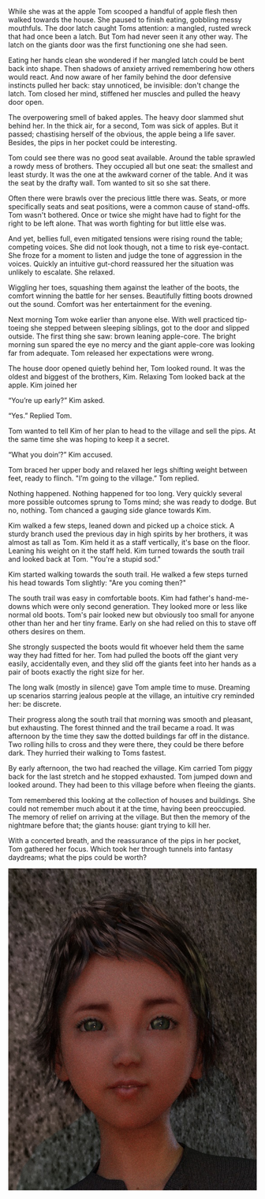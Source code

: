 While she was at the apple Tom scooped a handful of apple flesh then walked towards the house. She paused to finish eating, gobbling messy mouthfuls. The door latch caught Toms attention: a mangled, rusted wreck that had once been a latch. But Tom had never seen it any other way. The latch on the giants door was the first functioning one she had seen. 

Eating her hands clean she wondered if her mangled latch could be bent back into shape. Then shadows of anxiety arrived remembering how others would react. And now aware of her family behind the door defensive instincts pulled her back: stay unnoticed, be invisible: don't change the latch. Tom closed her mind, stiffened her muscles and pulled the heavy door open.

The overpowering smell of baked apples. The heavy door slammed shut behind her. In the thick air, for a second, Tom was sick of apples. But it passed; chastising herself of the obvious, the apple being a life saver. Besides, the pips in her pocket could be interesting. 

Tom could see there was no good seat available. Around the table sprawled a rowdy mess of brothers. They occupied all but one seat: the smallest and least sturdy. It was the one at the awkward corner of the table. And it was the seat by the drafty wall. Tom wanted to sit so she sat there. 

Often there were brawls over the precious little there was. Seats, or more specifically seats and seat positions, were a common cause of stand-offs. Tom wasn't bothered. Once or twice she might have had to fight for the right to be left alone. That was worth fighting for but little else was. 

And yet, bellies full, even mitigated tensions were rising round the table; competing voices. She did not look though, not a time to risk eye-contact. She froze for a moment to listen and judge the tone of aggression in the voices. Quickly an intuitive gut-chord reassured her the situation was unlikely to escalate. She relaxed. 

Wiggling her toes, squashing them against the leather of the boots, the comfort winning the battle for her senses. Beautifully fitting boots drowned out the sound. Comfort was her entertainment for the evening.

Next morning Tom woke earlier than anyone else. With well practiced tip-toeing she stepped between sleeping siblings, got to the door and slipped outside. The first thing she saw: brown leaning apple-core. The bright morning sun spared the eye no mercy and the giant apple-core was looking far from adequate. Tom released her expectations were wrong. 

The house door opened quietly behind her, Tom looked round. It was the oldest and biggest of the brothers, Kim. Relaxing Tom looked back at the apple. Kim joined her 

“You’re up early?” Kim asked.

“Yes.” Replied Tom.

Tom wanted to tell Kim of her plan to head to the village and sell the pips. At the same time she was hoping to keep it a secret. 

“What you doin’?” Kim accused. 

Tom braced her upper body and relaxed her legs shifting weight between feet, ready to flinch. "I’m going to the village.” Tom replied.

Nothing happened. Nothing happened for too long. Very quickly several more possible outcomes sprung to Toms mind; she was ready to dodge. But no, nothing. Tom chanced a gauging side glance towards Kim.

Kim walked a few steps, leaned down and picked up a choice stick. A sturdy branch used the previous day in high spirits by her brothers, it was almost as tall as Tom. Kim held it as a staff vertically, it's base on the floor. Leaning his weight on it the staff held. Kim turned towards the south trail and looked back at Tom. "You're a stupid sod."

Kim started walking towards the south trail. He walked a few steps turned his head towards Tom slightly: "Are you coming then?"

The south trail was easy in comfortable boots. Kim had father's hand-me-downs which were only second generation. They looked more or less like normal old boots. Tom's pair looked new but obviously too small for anyone other than her and her tiny frame. Early on she had relied on this to stave off others desires on them.

She strongly suspected the boots would fit whoever held them the same way they had fitted for her. Tom had pulled the boots off the giant very easily, accidentally even, and they slid off the giants feet into her hands as a pair of boots exactly the right size for her. 

The long walk (mostly in silence) gave Tom ample time to muse. Dreaming up scenarios starring jealous people at the village, an intuitive cry reminded her: be discrete.

Their progress along the south trail that morning was smooth and pleasant, but exhausting. The forest thinned and the trail became a road. It was afternoon by the time they saw the dotted buildings far off in the distance. Two rolling hills to cross and they were there, they could be there before dark. They hurried their walking to Toms fastest.

By early afternoon, the two had reached the village. Kim carried Tom piggy back for the last stretch and he stopped exhausted. Tom jumped down and looked around. They had been to this village before when fleeing the giants. 

Tom remembered this looking at the collection of houses and buildings. She could not remember much about it at the time, having been preoccupied. The memory of relief on arriving at the village. But then the memory of the nightmare before that; the giants house: giant trying to kill her.

With a concerted breath, and the reassurance of the pips in her pocket, Tom gathered her focus. Which took her through tunnels into fantasy daydreams; what the pips could be worth?

![](TomThumb/Tom%20Thumbnail.jpg)
